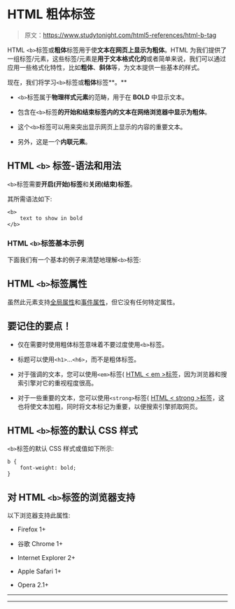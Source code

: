 # HTML 粗体标签

> 原文：<https://www.studytonight.com/html5-references/html-b-tag>

HTML `<b>`标签或**粗体**标签用于使**文本在网页上显示为粗体**。HTML 为我们提供了一组标签/元素，这些标签/元素是**用于文本格式化的**或者简单来说，我们可以通过应用一些格式化特性，比如**粗体**、**斜体**等，为文本提供一些基本的样式。

现在，我们将学习`<b>`标签或**粗体**标签**。**

*   `<b>`标签属于**物理样式元素**的范畴，用于在 **BOLD** 中显示文本。

*   包含在`<b>`标签**的开始和结束标签内的文本在网络浏览器中显示为粗体**。

*   这个`<b>`标签可以用来突出显示网页上显示的内容的重要文本。

*   另外，这是一个**内联元素**。

## HTML **`<b>`** 标签-语法和用法

`<b>`标签需要**开启(开始)标签**和**关闭(结束)标签**。

其所需语法如下:

```
<b>
    text to show in bold
</b> 
```

### HTML `<b>`标签基本示例

下面我们有一个基本的例子来清楚地理解`<b>`标签:

## HTML `<b>`标签属性

虽然此元素支持[全局属性](https://www.studytonight.com/html5-references/html-global-attributes)和[事件属性](https://www.studytonight.com/html5-references/html-event-attributes)，但它没有任何特定属性。

## 要记住的要点！

*   仅在需要时使用粗体标签意味着不要过度使用`<b>`标签。

*   标题可以使用`<h1>`...`<h6>`，而不是粗体标签。

*   对于强调的文本，您可以使用`<em>`标签( [HTML < em >标签](https://www.studytonight.com/html5-references/html-em-tag)，因为浏览器和搜索引擎对它的重视程度很高。

*   对于一些重要的文本，您可以使用`<strong>`标签( [HTML < strong >标签](https://www.studytonight.com/html5-references/html-strong-tag)，这也将使文本加粗，同时将文本标记为重要，以便搜索引擎抓取网页。

## HTML `<b>`标签的默认 CSS 样式

`<b>`标签的默认 CSS 样式或值如下所示:

```
b {
    font-weight: bold;
}
```

## 对 HTML `<b>`标签的浏览器支持

以下浏览器支持此属性:

*   Firefox 1+

*   谷歌 Chrome 1+

*   Internet Explorer 2+

*   Apple Safari 1+

*   Opera 2.1+

* * *

* * *
